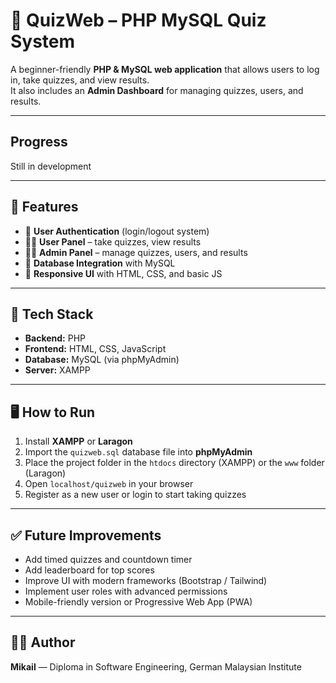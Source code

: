 # 📝 QuizWeb – PHP MySQL Quiz System

A beginner-friendly **PHP & MySQL web application** that allows users to log in, take quizzes, and view results.  
It also includes an **Admin Dashboard** for managing quizzes, users, and results.  

---
## Progress
Still in development

---

## 📌 Features

- 🔑 **User Authentication** (login/logout system)  
- 👨‍🎓 **User Panel** – take quizzes, view results  
- 👨‍💻 **Admin Panel** – manage quizzes, users, and results  
- 💾 **Database Integration** with MySQL  
- 🎨 **Responsive UI** with HTML, CSS, and basic JS  

---

## 🧩 Tech Stack

- **Backend:** PHP  
- **Frontend:** HTML, CSS, JavaScript  
- **Database:** MySQL (via phpMyAdmin)  
- **Server:** XAMPP 

---

## 🖥️ How to Run

1. Install **XAMPP** or **Laragon**  
2. Import the `quizweb.sql` database file into **phpMyAdmin**  
3. Place the project folder in the `htdocs` directory (XAMPP) or the `www` folder (Laragon)  
4. Open `localhost/quizweb` in your browser  
5. Register as a new user or login to start taking quizzes  

---

## ✅ Future Improvements

- Add timed quizzes and countdown timer  
- Add leaderboard for top scores  
- Improve UI with modern frameworks (Bootstrap / Tailwind)  
- Implement user roles with advanced permissions  
- Mobile-friendly version or Progressive Web App (PWA)  

---

## 🧑‍💻 Author

**Mikail** — Diploma in Software Engineering, German Malaysian Institute
